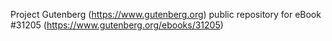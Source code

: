 Project Gutenberg (https://www.gutenberg.org) public repository for eBook #31205 (https://www.gutenberg.org/ebooks/31205)
